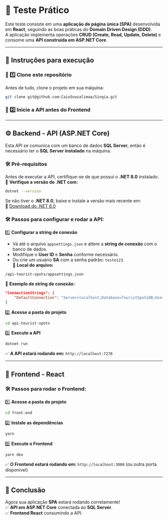 # 🚀 Teste Prático

Este teste consiste em uma **aplicação de página única (SPA)** desenvolvida em **React**, seguindo as boas práticas do **Domain Driven Design (DDD)**.  
A aplicação implementa operações **CRUD (Create, Read, Update, Delete)** e consome uma **API construída em ASP.NET Core**.  

---

## 📌 Instruções para execução  

### 🔹 1️⃣ Clone este repositório  
Antes de tudo, clone o projeto em sua máquina:  
```bash
git clone git@github.com:CaioSouzalimaa/Sinqia.git
```

### 🔹 2️⃣ Inicie a API antes do Frontend  

---

## ⚙️ Backend - API (ASP.NET Core)  

Esta API se comunica com um banco de dados **SQL Server**, então é necessário ter o **SQL Server instalado** na máquina.  

### 🛠️ **Pré-requisitos**  
Antes de executar a API, certifique-se de que possui o **.NET 8.0** instalado.  
📌 **Verifique a versão do .NET com:**  
```bash
dotnet --version
```
Se não tiver o **.NET 8.0**, baixe e instale a versão mais recente em:  
🔗 [Download do .NET 8.0](https://dotnet.microsoft.com/pt-br/download)  

### 🛠️ **Passos para configurar e rodar a API:**  

1️⃣ **Configurar a string de conexão**  
- Vá até o arquivo `appsettings.json` e altere a **string de conexão** com o banco de dados.  
- Modifique o **User ID** e **Senha** conforme necessário.  
- Ou crie um usuário **SA** com a senha padrão: `teste123`.  
📌 **Local do arquivo:**  
```bash
/api-tourist-spots/appsettings.json
```
📌 **Exemplo de string de conexão:**  
```json
"ConnectionStrings": {
    "DefaultConnection": "Server=localhost;Database=TouristSpotsDB;User Id=SA;Password=teste123;"
}
```

2️⃣ **Acesse a pasta do projeto**  
```bash
cd api-tourist-spots
```

3️⃣ **Execute a API**  
```bash
dotnet run
```
✅ **A API estará rodando em:** `http://localhost:7270`  

---

## 🎨 Frontend - React  

### 🛠️ **Passos para rodar o Frontend:**  

1️⃣ **Acesse a pasta do projeto**  
```bash
cd front-end
```

2️⃣ **Instale as dependências**  
```bash
yarn
```

3️⃣ **Execute o Frontend**  
```bash
yarn dev
```
✅ **O Frontend estará rodando em:** `http://localhost:3000` (ou outra porta disponível)  

---

## 🚀 Conclusão  

Agora sua aplicação **SPA** estará rodando corretamente!  
✅ **API em ASP.NET Core** conectada ao **SQL Server**.  
✅ **Frontend React** consumindo a API.  
